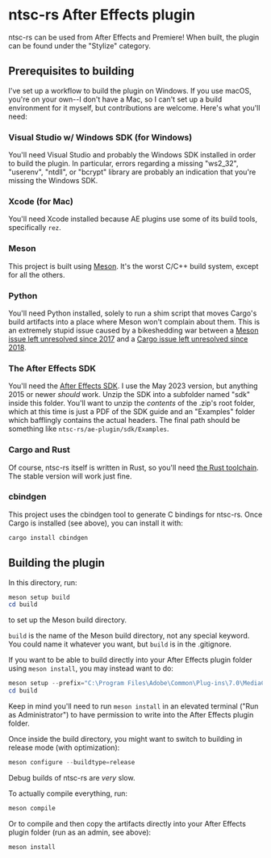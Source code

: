# ntsc-rs After Effects plugin

ntsc-rs can be used from After Effects and Premiere! When built, the plugin can be found under the "Stylize" category.

## Prerequisites to building

I've set up a workflow to build the plugin on Windows. If you use macOS, you're on your own--I don't have a Mac, so I
can't set up a build environment for it myself, but contributions are welcome. Here's what you'll need:

### Visual Studio w/ Windows SDK (for Windows)
You'll need Visual Studio and probably the Windows SDK installed in order to build the plugin. In particular, errors
regarding a missing "ws2_32", "userenv", "ntdll", or "bcrypt" library are probably an indication that you're missing the
Windows SDK.

### Xcode (for Mac)
You'll need Xcode installed because AE plugins use some of its build tools, specifically `rez`.

### Meson
This project is built using [Meson](https://mesonbuild.com/Getting-meson.html). It's the worst C/C++ build system,
except for all the others.

### Python
You'll need Python installed, solely to run a shim script that moves Cargo's build artifacts into a place where Meson
won't complain about them. This is an extremely stupid issue caused by a bikeshedding war between a [Meson issue
left unresolved since 2017](https://github.com/mesonbuild/meson/issues/2320) and a [Cargo issue left unresolved since
2018](https://github.com/rust-lang/cargo/issues/6790).

### The After Effects SDK
You'll need the [After Effects SDK](https://developer.adobe.com/after-effects/). I use the May 2023 version, but
anything 2015 or newer *should* work. Unzip the SDK into a subfolder named "sdk" inside this folder. You'll want to
unzip the *contents* of the .zip's root folder, which at this time is just a PDF of the SDK guide and an "Examples"
folder which bafflingly contains the actual headers. The final path should be something like
`ntsc-rs/ae-plugin/sdk/Examples`.

### Cargo and Rust
Of course, ntsc-rs itself is written in Rust, so you'll need [the Rust toolchain](https://rustup.rs/). The stable
version will work just fine.

### cbindgen
This project uses the cbindgen tool to generate C bindings for ntsc-rs. Once Cargo is installed (see above), you can
install it with:

```powershell
cargo install cbindgen
```

## Building the plugin
In this directory, run:

```powershell
meson setup build
cd build
```

to set up the Meson build directory.

`build` is the name of the Meson build directory, not any special keyword. You could name it whatever you want, but
`build` is in the .gitignore.

If you want to be able to build directly into your After Effects plugin folder using `meson install`, you may instead
want to do:
```powershell
meson setup --prefix="C:\Program Files\Adobe\Common\Plug-ins\7.0\MediaCore" build
cd build
```

Keep in mind you'll need to run `meson install` in an elevated terminal ("Run as Administrator") to have permission to
write into the After Effects plugin folder.

Once inside the build directory, you might want to switch to building in release mode (with optimization):
```powershell
meson configure --buildtype=release
```
Debug builds of ntsc-rs are *very* slow.

To actually compile everything, run:
```powershell
meson compile
```

Or to compile and then copy the artifacts directly into your After Effects plugin folder (run as an admin, see above):
```powershell
meson install
```
